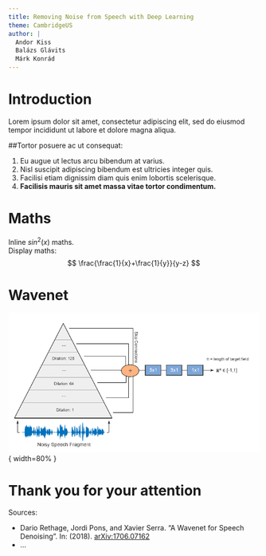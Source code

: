 ```yaml
---
title: Removing Noise from Speech with Deep Learning
theme: CambridgeUS
author: |
  Andor Kiss  
  Balázs Glávits  
  Márk Konrád  
---
```


# Introduction

Lorem ipsum dolor sit amet, consectetur adipiscing elit, sed do eiusmod tempor incididunt ut labore et dolore magna aliqua. 
 
##Tortor posuere ac ut consequat:

1. Eu augue ut lectus arcu bibendum at varius.
2. Nisl suscipit adipiscing bibendum est ultricies integer quis.
3. Facilisi etiam dignissim diam quis enim lobortis scelerisque.
4. **Facilisis mauris sit amet massa vitae tortor condimentum.**

# Maths

Inline $sin^{2}(x)$ maths.  
Display maths:  
$$ \frac{\frac{1}{x}+\frac{1}{y}}{y-z} $$

# Wavenet

![Wavenet](img/own_wavenet.png){ width=80% }

# Thank you for your attention

Sources:
 
- Dario Rethage, Jordi Pons, and Xavier Serra. “A Wavenet for Speech Denoising”. In: (2018). [arXiv:1706.07162](https://arxiv.org/abs/1706.07162)
- ...
